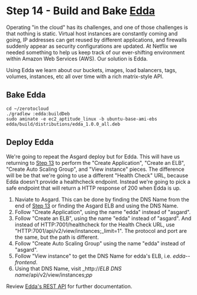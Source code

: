 # Step 14 - Build and Bake <a href="https://github.com/Netflix/edda/wiki/" target="_blank">Edda</a>

Operating "in the cloud" has its challenges, and one of those challenges is that nothing is static. Virtual host instances are constantly coming and going, IP addresses can get reused by different applications, and firewalls suddenly appear as security configurations are updated. At Netflix we needed something to help us keep track of our ever-shifting environment within Amazon Web Services (AWS). Our solution is Edda.

Using Edda we learn about our buckets, images, load balancers, tags, volumes, instances, etc all over time with a rich matrix-style API.
## Bake Edda

    cd ~/zerotocloud
    ./gradlew :edda:buildDeb
    sudo aminate -e ec2_aptitude_linux -b ubuntu-base-ami-ebs edda/build/distributions/edda_1.0.0_all.deb

## Deploy Edda

We're going to repeat the Asgard deploy but for Edda. 
This will have us returning to [Step 13](AsgardStandalone.md) to perform the "Create Application", "Create an ELB", "Create Auto Scaling Group", and "View instance" pieces.
The difference will be be that we're going to use a different "Health Check" URL, because Edda doesn't provide a healthcheck endpoint. 
Instead we're going to pick a safe endpoint that will return a HTTP response of 200 when Edda is up.

1. Naviate to Asgard. This can be done by finding the DNS Name from the end of [Step 13](AsgardStandalone.md) or finding the Asgard ELB and using the DNS Name.
2. Follow "Create Application", using the name "edda" instead of "asgard".
3. Follow "Create an ELB", using the name "edda" instead of "asgard". And instead of HTTP:7001/healthcheck for the Health Check URL, use "HTTP:7001/api/v2/view/instances;_limit=1". The protocol and port are the same, but the path is different.
4. Follow "Create Auto Scaling Group" using the name "edda" instead of "asgard".
5. Follow "View instance" to get the DNS Name for edda's ELB, i.e. _edda--frontend_. 
6. Using that DNS Name, visit _http://*ELB DNS name*/api/v2/view/instances;_pp_

Review <a href="https://github.com/Netflix/edda/wiki/REST" target="_blank">Edda's REST API</a> for further documentation.